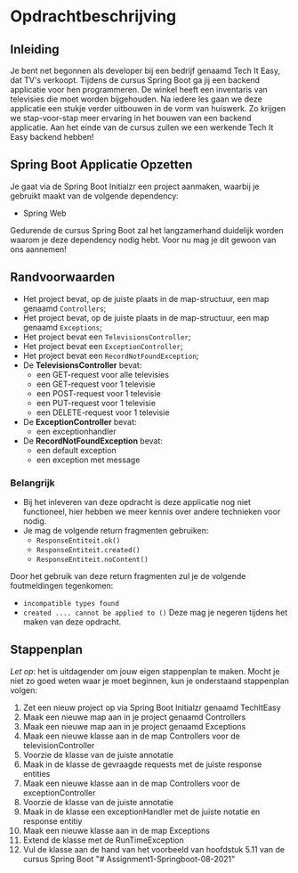 # Opdrachtbeschrijving

## Inleiding

Je bent net begonnen als developer bij een bedrijf genaamd Tech It Easy, dat TV's verkoopt. Tijdens de cursus Spring Boot ga jij een backend applicatie voor hen programmeren. De winkel heeft een inventaris van televisies die moet worden bijgehouden. Na iedere les gaan we deze applicatie een stukje verder uitbouwen in de vorm van huiswerk. Zo krijgen we stap-voor-stap meer ervaring in het bouwen van een backend applicatie. Aan het einde van de cursus zullen we een werkende Tech It Easy backend hebben!

## Spring Boot Applicatie Opzetten

Je gaat via de Spring Boot Initialzr een project aanmaken, waarbij je gebruikt maakt van de volgende dependency:
- Spring Web

Gedurende de cursus Spring Boot zal het langzamerhand duidelijk worden waarom je deze dependency nodig hebt. Voor nu mag je dit gewoon van ons aannemen! 

## Randvoorwaarden

- Het project bevat, op de juiste plaats in de map-structuur, een map genaamd `Controllers`;
- Het project bevat, op de juiste plaats in de map-structuur, een map genaamd `Exceptions`;
- Het project bevat een `TelevisionsController`;
- Het project bevat een `ExceptionController`;
- Het project bevat een `RecordNotFoundException`;
- De **TelevisionsController** bevat: 
  - een GET-request voor alle televisies
  - een GET-request voor 1 televisie
  - een POST-request voor 1 televisie
  - een PUT-request voor 1 televisie
  - een DELETE-request voor 1 televisie
- De **ExceptionController** bevat:
  - een exceptionhandler
- De **RecordNotFoundException** bevat:
  - een default exception 
  - een exception met message

### Belangrijk
- Bij het inleveren van deze opdracht is deze applicatie nog niet functioneel, hier hebben we meer kennis over andere technieken voor nodig.
- Je mag de volgende return fragmenten gebruiken:
  - `ResponseEntiteit.ok()`
  - `ResponseEntiteit.created()`
  - `ResponseEntiteit.noContent()`

Door het gebruik van deze return fragmenten zul je de volgende foutmeldingen tegenkomen:
- `incompatible types found`
- `created .... cannot be applied to ()`
Deze mag je negeren tijdens het maken van deze opdracht.

## Stappenplan
_Let op_: het is uitdagender om jouw eigen stappenplan te maken. Mocht je niet zo goed weten waar je moet beginnen, kun je onderstaand stappenplan volgen:
1. Zet een nieuw project op via Spring Boot Initialzr genaamd TechItEasy
2. Maak een nieuwe map aan in je project genaamd Controllers
3. Maak een nieuwe map aan in je project genaamd Exceptions
4. Maak een nieuwe klasse aan in de map Controllers voor de televisionController
5. Voorzie de klasse van de juiste annotatie
6. Maak in de klasse de gevraagde requests met de juiste response entities
7. Maak een nieuwe klasse aan in de map Controllers voor de exceptionController
8. Voorzie de klasse van de juiste annotatie
9. Maak in de klasse een exceptionHandler met de juiste notatie en response entitiy
10. Maak een nieuwe klasse aan in de map Exceptions
11. Extend de klasse met de RunTimeException
12. Vul de klasse aan de hand van het voorbeeld van hoofdstuk 5.11 van de cursus Spring Boot
"# Assignment1-Springboot-08-2021" 
